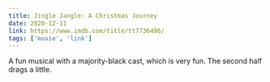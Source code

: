 ```yaml
---
title: Jingle Jangle: A Christmas Journey
date: 2020-12-11
link: https://www.imdb.com/title/tt7736496/
tags: ['movie', 'link']
---
```

A fun musical with a majority-black cast, which is very fun. The second half drags a little.
